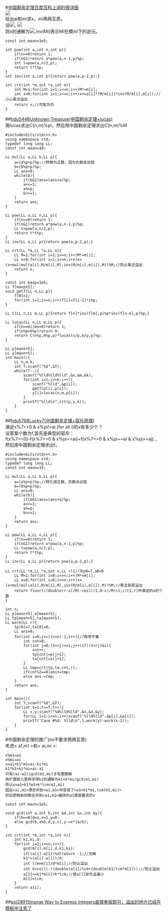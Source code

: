 #[中国剩余定理百度百科上讲的很详细](http://baike.baidu.com/link?url=Em0IthgOqzmQ2mZZX5qVDCJzeXSZ8t9PE3IviQmvn04mf2B5BbzI7nW6FkQppHfMtDa37yYFVG-2Kzbr-xmUxxKIkluRvVLF9ZXvqm-JkuZgxQVZuIxnDSI4xtkUAdLFLLhs4WNr53D1J7ctfzUM0CpDXzkykcU0U9mbkEEgaH_mZm14dVOlQ_7tQKBVQ_2gvg8mAQC2Leug5Nl_y6SrDK)  
![](http://g.hiphotos.baidu.com/baike/s%3D189/sign=a6b9360a4234970a43731427accad1c0/80cb39dbb6fd5266de7cc231a818972bd40736bb.jpg)  
给出ai和mi求x，mi两两互质。  
设<img src="http://latex.codecogs.com/svg.latex?M=\prod_{i=1}^{n}m_i">,
<img src="http://latex.codecogs.com/svg.latex?M_i=\frac{M}{m_i}">  
则x的通解为<img src="http://latex.codecogs.com/svg.latex?kM+\sum_{i=1}^{n}a_iM_i*inv(M_i)">,inv(Mi)表示Mi在模mi下的逆元。
```
const int maxn=1e5;

int pow(int a,int n,int p){
    if(n==0)return 1;
    if(n&1)return a*pow(a,n-1,p)%p;
    int t=pow(a,n/2,p);
    return t*t%p;
}
int inv(int a,int p){return pow(a,p-2,p);}

int crt(int *m,int *a,int n){
    int M=1;for(int i=1;i<=n;i++)M*=m[i];
    int x=0;for(int i=1;i<=n;i++)x+=a[i]*(M/m[i])*inv(M/m[i],m[i]);//小心乘法溢出
    return x;//可能为负
}
```
##[hdu5446Unknown Treasure(中国剩余定理+lucas)](http://acm.hdu.edu.cn/showproblem.php?pid=5446)  
用lucas求出C(n,m)%pi，然后用中国剩余定理求出C(n,m)%M  
```
#include<bits/stdc++.h>
using namespace std;
typedef long long LL;
const int maxn=10;

LL mul(LL a,LL b,LL p){
    a=(a%p+p)%p;//转换为正数，因为负数会出错
    b=(b%p+p)%p;
    LL ans=0;
    while(b){
        if(b&1)ans=(ans+a)%p;
        a<<=1;
        a%=p;
        b>>=1;
    }
    return ans;
}

LL pow(LL a,LL n,LL p){
    if(n==0)return 1;
    if(n&1)return a*pow(a,n-1,p)%p;
    LL t=pow(a,n/2,p);
    return t*t%p;
}
LL inv(LL a,LL p){return pow(a,p-2,p);}

LL crt(LL *m,LL *a,LL n){
    LL M=1;for(int i=1;i<=n;i++)M*=m[i];
    LL x=0;for(int i=1;i<=n;i++)x=(x+mul(mul(a[i],M/m[i],M),inv(M/m[i],m[i]),M))%M;//防止乘法溢出
    return x;
}

const int maxp=1e5;
LL f[maxp+5];
void getf(LL n,LL p){
    f[0]=1;
    for(int i=1;i<=n;i++)f[i]=f[i-1]*i%p;
}

LL C(LL n,LL m,LL p){return f[n]*inv(f[m],p)%p*inv(f[n-m],p)%p;}

LL lucas(LL n,LL m,LL p){
    if(n==m||m==0)return 1;
    if(n%p<m%p)return 0;
    return C(n%p,m%p,p)*lucas(n/p,m/p,p)%p;
}

LL p[maxn+5];
LL y[maxn+5];
int main(){
    LL n,m,k;
    int T;scanf("%d",&T);
    while(T--){
        scanf("%lld%lld%lld",&n,&m,&k);
        for(int i=1;i<=k;i++){
            scanf("%lld",&p[i]);
            getf(p[i],p[i]);
            y[i]=lucas(n,m,p[i]);
        }
        printf("%lld\n",crt(p,y,k));
    }
}
```
##[hdu5768Lucky7(中国剩余定理+容斥原理)](http://acm.hdu.edu.cn/showproblem.php?pid=5768)  
满足x%7==0 & x%pi!=ai (for all i)的x有多少个？  
设答案个数为f,首先是典型的容斥：  
f(x%7==0)-f(x%7==0 & x%pi==ai)+f(x%7==0 & x%pi==ai & x%pj==aj)...  
然后用中国剩余定理求出f。
```
#include<bits/stdc++.h>
using namespace std;
typedef long long LL;
const int maxn=15;

LL mul(LL a,LL b,LL p){
    a=(a%p+p)%p;//转化成正数，负数会出错
    b=(b%p+p)%p;
    LL ans=0;
    while(b){
        if(b&1)ans=(ans+a)%p;
        a<<=1;
        a%=p;
        b>>=1;
    }
    return ans;
}

LL pow(LL a,LL n,LL p){
    if(n==0)return 1;
    if(n&1)return a*pow(a,n-1,p)%p;
    LL t=pow(a,n/2,p);
    return t*t%p;
}
LL inv(LL a,LL p){return pow(a,p-2,p);}

LL crt(LL *m,LL *a,int n,LL r){//令p0=7,a0=0
    LL M=1;for(int i=0;i<=n;i++)M*=m[i];
    LL x=0;for(int i=0;i<=n;i++)x=(x+mul(mul(a[i],M/m[i],M),inv(M/m[i],m[i]),M))%M;//乘法容易溢出
    return floor(((double)r-x)/M)-ceil((1.0-x)/M)+1;//[1,r]中满足的x的个数
}

int n;
LL p[maxn+5],a[maxn+5];
LL tp[maxn+5],ta[maxn+5];
LL work(LL r){
    tp[0]=7,ta[0]=0;
    LL ans=0;
    for(int i=0;i<=(1<<n)-1;i++){//枚举子集
        int cnt=0;
        for(int j=0;(1<<j)<=i;j++)if((1<<j)&i){
            cnt++;
            tp[cnt]=p[j+1];
            ta[cnt]=a[j+1];
        }
        LL tmp=crt(tp,ta,cnt,r);
        if(cnt%2==0)ans+=tmp;
        else ans-=tmp;
    }
    return ans;
}

int main(){
    int T;scanf("%d",&T);
    for(int t=1;t<=T;t++){
        LL x,y;scanf("%d%lld%lld",&n,&x,&y);
        for(LL i=1;i<=n;i++)scanf("%lld%lld",&p[i],&a[i]);
        printf("Case #%d: %lld\n",t,work(y)-work(x-1));
    }
}
```

#中国剩余定理的推广(mi不要求两两互质)  
考虑< a1,m1 >和< ai,mi >:  
```
x%m1=a1
x%mi=ai
x=a1+k1*m1=ai-ki*mi
k1*m1+ki*mi=ai-a1
只有(ai-a1)|gcd(m1,mi)才有整数解
用扩展欧几里得求得k1的通解为k1+k*mi/gcd(m1,mi)
所以x=a1+k1*m1+k*lcm(m1,mi)
因此<ai,mi>便合并到<a1,m1>中变成了<a1+k1*m1,lcm(m1,mi)>
然后把剩余的都合并到<a1,m1>最终的a1便是要求的x
```
```
const int maxn=1e5;

void gcd(int a,int b,int &d,int &x,int &y){
    if(b==0)d=a,x=1,y=0;
    else gcd(b,a%b,d,y,x),y-=x*(a/b);
}

int crt(int *m,int *a,int n){
    int k1,ki,d;
    for(int i=2;i<=n;i++){
        gcd(m[1],m[i],d,k1,ki);
        if((a[i]-a[1])%d)return -1;//无解
        k1*=(a[i]-a[1])/d;
        int lcm=m[1]/d*m[i];//防止溢出
        int k=ceil(-((double)a[1]/lcm+(double)k1/lcm*m[1]));//防止溢出
        a[1]+=k1*m[1]+k*lcm;//使a[1]非负且最小
        m[1]=lcm;
    }
    return a[1];
}
```
##[poj2891Strange Way to Express Integers直接套板即可，溢出的地方已经在模板中注意了](http://poj.org/problem?id=2891)
